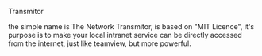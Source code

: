 Transmitor

the simple name is The Network Transmitor, is based on "MIT Licence", it's purpose is to make your local intranet service can be directly accessed from the internet, just like teamview, but more powerful.